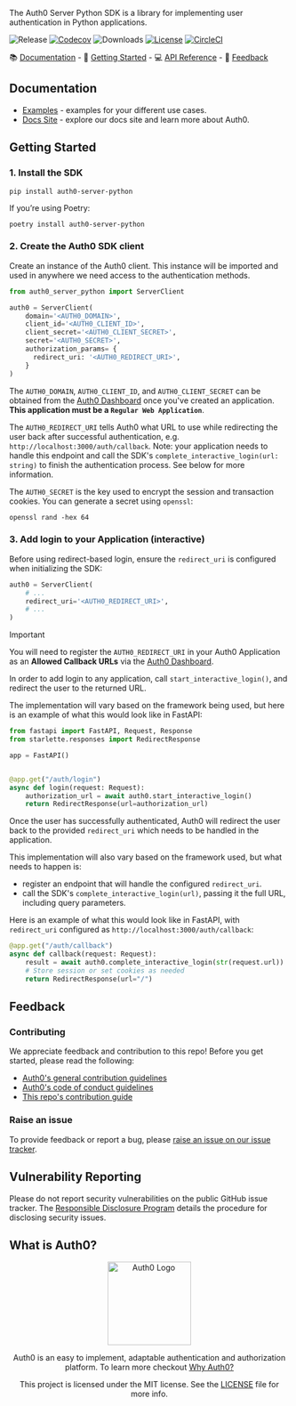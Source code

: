 The Auth0 Server Python SDK is a library for implementing user authentication in Python applications.

![Release](https://img.shields.io/pypi/v/auth0-python) [![Codecov](https://img.shields.io/codecov/c/github/auth0/auth0-python)](https://codecov.io/gh/auth0/auth0-python) ![Downloads](https://img.shields.io/pypi/dw/auth0-python) [![License](https://img.shields.io/:license-MIT-blue.svg?style=flat)](https://opensource.org/licenses/MIT) [![CircleCI](https://img.shields.io/circleci/build/github/auth0/auth0-python)](https://circleci.com/gh/auth0/auth0-python)

📚 [Documentation](#documentation) - 🚀 [Getting Started](#getting-started) - 💻 [API Reference](https://auth0.github.io/auth0-server-js/) - 💬 [Feedback](#feedback)

## Documentation

- [Examples](https://github.com/auth0/auth0-server-python/blob/main/packages/auth0_server_python/EXAMPLES.md) - examples for your different use cases.
- [Docs Site](https://auth0.com/docs) - explore our docs site and learn more about Auth0.

## Getting Started

### 1. Install the SDK

```shell
pip install auth0-server-python
```

If you’re using Poetry:

```shell
poetry install auth0-server-python
```

### 2. Create the Auth0 SDK client

Create an instance of the Auth0 client. This instance will be imported and used in anywhere we need access to the authentication methods.


```python
from auth0_server_python import ServerClient

auth0 = ServerClient(
    domain='<AUTH0_DOMAIN>',
    client_id='<AUTH0_CLIENT_ID>',
    client_secret='<AUTH0_CLIENT_SECRET>',
    secret='<AUTH0_SECRET>',
    authorization_params= {
      redirect_uri: '<AUTH0_REDIRECT_URI>',
    }
)
```

The `AUTH0_DOMAIN`, `AUTH0_CLIENT_ID`, and `AUTH0_CLIENT_SECRET` can be obtained from the [Auth0 Dashboard](https://manage.auth0.com) once you've created an application. **This application must be a `Regular Web Application`**.

The `AUTH0_REDIRECT_URI` tells Auth0 what URL to use while redirecting the user back after successful authentication, e.g. `http://localhost:3000/auth/callback`. Note: your application needs to handle this endpoint and call the SDK's `complete_interactive_login(url: string)` to finish the authentication process. See below for more information.

The `AUTH0_SECRET` is the key used to encrypt the session and transaction cookies. You can generate a secret using `openssl`:

```shell
openssl rand -hex 64
```

### 3. Add login to your Application (interactive)

Before using redirect-based login, ensure the `redirect_uri` is configured when initializing the SDK:

```python
auth0 = ServerClient(
    # ...
    redirect_uri='<AUTH0_REDIRECT_URI>',
    # ...
)
```

> [!IMPORTANT]  
> You will need to register the `AUTH0_REDIRECT_URI` in your Auth0 Application as an **Allowed Callback URLs** via the [Auth0 Dashboard](https://manage.auth0.com).

In order to add login to any application, call `start_interactive_login()`, and redirect the user to the returned URL.

The implementation will vary based on the framework being used, but here is an example of what this would look like in FastAPI:

```python
from fastapi import FastAPI, Request, Response
from starlette.responses import RedirectResponse

app = FastAPI()


@app.get("/auth/login")
async def login(request: Request):
    authorization_url = await auth0.start_interactive_login()
    return RedirectResponse(url=authorization_url)
```

Once the user has successfully authenticated, Auth0 will redirect the user back to the provided `redirect_uri` which needs to be handled in the application.

This implementation will also vary based on the framework used, but what needs to happen is:

- register an endpoint that will handle the configured `redirect_uri`.
- call the SDK's `complete_interactive_login(url)`, passing it the full URL, including query parameters.

Here is an example of what this would look like in FastAPI, with `redirect_uri` configured as `http://localhost:3000/auth/callback`:

```python
@app.get("/auth/callback")
async def callback(request: Request):
    result = await auth0.complete_interactive_login(str(request.url))
    # Store session or set cookies as needed
    return RedirectResponse(url="/")
```

## Feedback

### Contributing

We appreciate feedback and contribution to this repo! Before you get started, please read the following:

- [Auth0's general contribution guidelines](https://github.com/auth0/open-source-template/blob/master/GENERAL-CONTRIBUTING.md)
- [Auth0's code of conduct guidelines](https://github.com/auth0/open-source-template/blob/master/CODE-OF-CONDUCT.md)
- [This repo's contribution guide](./CONTRIBUTING.md)

### Raise an issue

To provide feedback or report a bug, please [raise an issue on our issue tracker](https://github.com/auth0/auth0-server-python/issues).

## Vulnerability Reporting

Please do not report security vulnerabilities on the public GitHub issue tracker. The [Responsible Disclosure Program](https://auth0.com/responsible-disclosure-policy) details the procedure for disclosing security issues.

## What is Auth0?

<p align="center">
  <picture>
    <source media="(prefers-color-scheme: dark)" srcset="https://cdn.auth0.com/website/sdks/logos/auth0_dark_mode.png" width="150">
    <source media="(prefers-color-scheme: light)" srcset="https://cdn.auth0.com/website/sdks/logos/auth0_light_mode.png" width="150">
    <img alt="Auth0 Logo" src="https://cdn.auth0.com/website/sdks/logos/auth0_light_mode.png" width="150">
  </picture>
</p>
<p align="center">
  Auth0 is an easy to implement, adaptable authentication and authorization platform. To learn more checkout <a href="https://auth0.com/why-auth0">Why Auth0?</a>
</p>
<p align="center">
  This project is licensed under the MIT license. See the <a href="https://github.com/auth0/auth0-server-python/blob/main/packages/auth0-server-python/LICENSE"> LICENSE</a> file for more info.
</p>